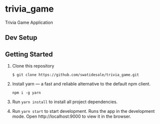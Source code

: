 # trivia_game
Trivia Game Application

## Dev Setup

## Getting Started

1. Clone this repository 

    ```
    $ git clone https://github.com/swatidesale/trivia_game.git
    ```
2. Install yarn — a fast and reliable alternative to the default npm client.
    ```
    npm i -g yarn
    ```      
3. Run `yarn install` to install all project dependencies.

4. Run `yarn start` to start development.
Runs the app in the development mode.
Open http://localhost:9000 to view it in the browser.

